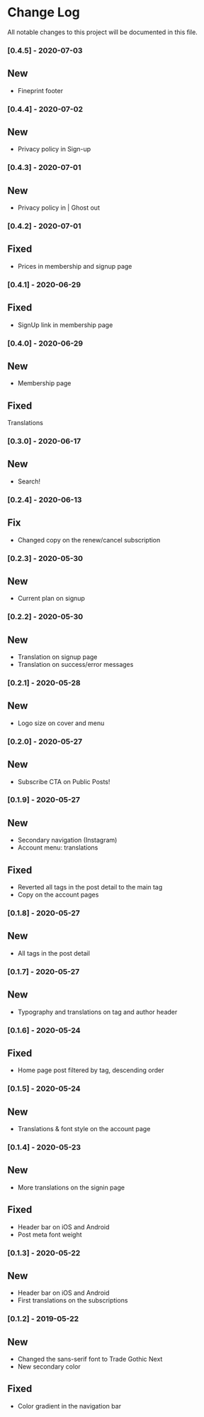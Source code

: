 # Change Log

All notable changes to this project will be documented in this file.
### [0.4.5] - 2020-07-03
## New
* Fineprint footer

### [0.4.4] - 2020-07-02
## New
* Privacy policy in Sign-up


### [0.4.3] - 2020-07-01
## New
* Privacy policy in | Ghost out

### [0.4.2] - 2020-07-01
## Fixed
* Prices in membership and signup page

### [0.4.1] - 2020-06-29
## Fixed
* SignUp link in membership page

### [0.4.0] - 2020-06-29
## New
* Membership page

## Fixed
Translations

### [0.3.0] - 2020-06-17
## New
* Search!

### [0.2.4] - 2020-06-13
## Fix
* Changed copy on the renew/cancel subscription

### [0.2.3] - 2020-05-30
## New
* Current plan on signup


### [0.2.2] - 2020-05-30
## New
* Translation on signup page
* Translation on success/error messages

### [0.2.1] - 2020-05-28
## New
* Logo size on cover and menu

### [0.2.0] - 2020-05-27
## New
* Subscribe CTA on Public Posts!

### [0.1.9] - 2020-05-27
## New
* Secondary navigation (Instagram)
* Account menu: translations

## Fixed
* Reverted all tags in the post detail to the main tag
* Copy on the account pages

### [0.1.8] - 2020-05-27
## New
* All tags in the post detail

### [0.1.7] - 2020-05-27
## New
* Typography and translations on tag and author header

### [0.1.6] - 2020-05-24
## Fixed
* Home page post filtered by tag, descending order

### [0.1.5] - 2020-05-24
## New
* Translations & font style on the account page

### [0.1.4] - 2020-05-23
## New
* More translations on the signin page

## Fixed
* Header bar on iOS and Android
* Post meta font weight

### [0.1.3] - 2020-05-22
## New
* Header bar on iOS and Android
* First translations on the subscriptions

### [0.1.2] - 2019-05-22
## New
* Changed the sans-serif font to Trade Gothic Next
* New secondary color

## Fixed
* Color gradient in the navigation bar
